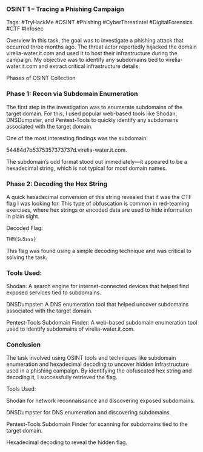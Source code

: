 ### OSINT 1 – Tracing a Phishing Campaign

Tags: #TryHackMe #OSINT #Phishing #CyberThreatIntel #DigitalForensics #CTF #Infosec

Overview
In this task, the goal was to investigate a phishing attack that occurred three months ago. The threat actor reportedly hijacked the domain virelia-water.it.com and used it to host their infrastructure during the campaign. My objective was to identify any subdomains tied to virelia-water.it.com and extract critical infrastructure details.

Phases of OSINT Collection

### Phase 1: Recon via Subdomain Enumeration
The first step in the investigation was to enumerate subdomains of the target domain. For this, I used popular web-based tools like Shodan, DNSDumpster, and Pentest-Tools to quickly identify any subdomains associated with the target domain.

One of the most interesting findings was the subdomain:

54484d7b5375357373737d.virelia-water.it.com.

The subdomain’s odd format stood out immediately—it appeared to be a hexadecimal string, which is not typical for most domain names.

### Phase 2: Decoding the Hex String

A quick hexadecimal conversion of this string revealed that it was the CTF flag I was looking for. This type of obfuscation is common in red-teaming exercises, where hex strings or encoded data are used to hide information in plain sight.

Decoded Flag:

```css
THM{Su5sss}
```

This flag was found using a simple decoding technique and was critical to solving the task.

### Tools Used:

Shodan: A search engine for internet-connected devices that helped find exposed services tied to subdomains.

DNSDumpster: A DNS enumeration tool that helped uncover subdomains associated with the target domain.

Pentest-Tools Subdomain Finder: A web-based subdomain enumeration tool used to identify subdomains of virelia-water.it.com.


### Conclusion

The task involved using OSINT tools and techniques like subdomain enumeration and hexadecimal decoding to uncover hidden infrastructure used in a phishing campaign. By identifying the obfuscated hex string and decoding it, I successfully retrieved the flag.

Tools Used:

Shodan for network reconnaissance and discovering exposed subdomains.

DNSDumpster for DNS enumeration and discovering subdomains.

Pentest-Tools Subdomain Finder for scanning for subdomains tied to the target domain.

Hexadecimal decoding to reveal the hidden flag.